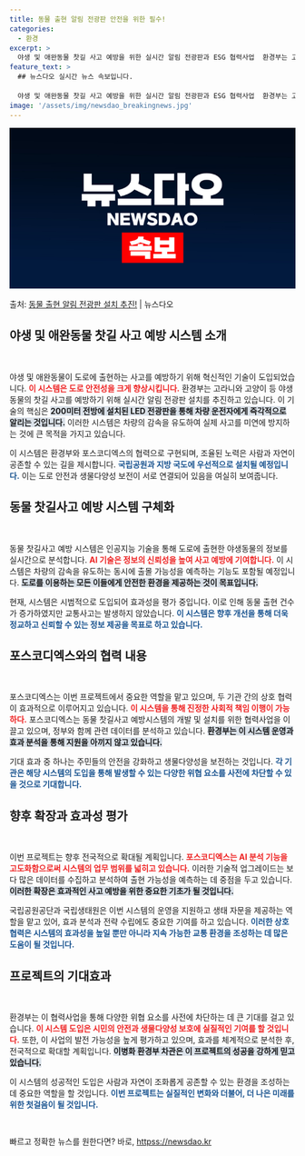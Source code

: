 ```yaml
---
title: 동물 출현 알림 전광판 안전을 위한 필수!
categories:
  - 환경
excerpt: >
  야생 및 애완동물 찻길 사고 예방을 위한 실시간 알림 전광판과 ESG 협력사업  환경부는 고라니나 고양이 등…
feature_text: >
  ## 뉴스다오 실시간 뉴스 속보입니다.

  야생 및 애완동물 찻길 사고 예방을 위한 실시간 알림 전광판과 ESG 협력사업  환경부는 고라니나 고양이 등…
image: '/assets/img/newsdao_breakingnews.jpg'
---
```


![뉴스다오 속보](/assets/img/newsdao_breakingnews.jpg)

<p>출처: <a href="httpss://newsdao.kr/5063" rel="dofollow">동물 출현 알림 전광판 설치 추진!</a> | 뉴스다오</p>

<h2 data-ke-size="size26">야생 및 애완동물 찻길 사고 예방 시스템 소개</h2>

<p data-ke-size="size16">&nbsp;</p>

야생 및 애완동물이 도로에 출현하는 사고를 예방하기 위해 혁신적인 기술이 도입되었습니다. <b><span style="color: #ee2323;">이 시스템은 도로 안전성을 크게 향상시킵니다.</span></b> 환경부는 고라니와 고양이 등 야생동물의 찻길 사고를 예방하기 위해 실시간 알림 전광판 설치를 추진하고 있습니다. 이 기술의 핵심은 <b><span style="background-color: #21538527;">200미터 전방에 설치된 LED 전광판을 통해 차량 운전자에게 즉각적으로 알리는 것입니다.</span></b> 이러한 시스템은 차량의 감속을 유도하여 실제 사고를 미연에 방지하는 것에 큰 목적을 가지고 있습니다. 

이 시스템은 환경부와 포스코디엑스의 협력으로 구현되며, 조율된 노력은 사람과 자연이 공존할 수 있는 길을 제시합니다. <b><span style="color: #1a5490;">국립공원과 지방 국도에 우선적으로 설치될 예정입니다.</span></b> 이는 도로 안전과 생물다양성 보전이 서로 연결되어 있음을 여실히 보여줍니다.

<h2 data-ke-size="size26">동물 찻길사고 예방 시스템 구체화</h2>

<p data-ke-size="size16">&nbsp;</p>

동물 찻길사고 예방 시스템은 인공지능 기술을 통해 도로에 출현한 야생동물의 정보를 실시간으로 분석합니다. <b><span style="color: #ee2323;">AI 기술은 정보의 신뢰성을 높여 사고 예방에 기여합니다.</span></b> 이 시스템은 차량의 감속을 유도하는 동시에 출몰 가능성을 예측하는 기능도 포함될 예정입니다. <b><span style="background-color: #21538527;">도로를 이용하는 모든 이들에게 안전한 환경을 제공하는 것이 목표입니다.</span></b> 

현재, 시스템은 시범적으로 도입되어 효과성을 평가 중입니다. 이로 인해 동물 출현 건수가 증가하였지만 교통사고는 발생하지 않았습니다. <b><span style="color: #1a5490;">이 시스템은 향후 개선을 통해 더욱 정교하고 신뢰할 수 있는 정보 제공을 목표로 하고 있습니다.</span></b>

<h2 data-ke-size="size26">포스코디엑스와의 협력 내용</h2>

<p data-ke-size="size16">&nbsp;</p>

포스코디엑스는 이번 프로젝트에서 중요한 역할을 맡고 있으며, 두 기관 간의 상호 협력이 효과적으로 이루어지고 있습니다. <b><span style="color: #ee2323;">이 시스템을 통해 진정한 사회적 책임 이행이 가능하다.</span></b> 포스코디엑스는 동물 찻길사고 예방시스템의 개발 및 설치를 위한 협력사업을 이끌고 있으며, 정부와 함께 관련 데이터를 분석하고 있습니다. <b><span style="background-color: #21538527;">환경부는 이 시스템 운영과 효과 분석을 통해 지원을 아끼지 않고 있습니다.</span></b>

기대 효과 중 하나는 주민들의 안전을 강화하고 생물다양성을 보전하는 것입니다. <b><span style="color: #1a5490;">각 기관은 해당 시스템의 도입을 통해 발생할 수 있는 다양한 위협 요소를 사전에 차단할 수 있을 것으로 기대합니다.</span></b>

<h2 data-ke-size="size26">향후 확장과 효과성 평가</h2>

<p data-ke-size="size16">&nbsp;</p>

이번 프로젝트는 향후 전국적으로 확대될 계획입니다. <b><span style="color: #ee2323;">포스코디엑스는 AI 분석 기능을 고도화함으로써 시스템의 업무 범위를 넓히고 있습니다.</span></b> 이러한 기술적 업그레이드는 보다 많은 데이터를 수집하고 분석하여 출현 가능성을 예측하는 데 중점을 두고 있습니다. <b><span style="background-color: #21538527;">이러한 확장은 효과적인 사고 예방을 위한 중요한 기초가 될 것입니다.</span></b> 

국립공원공단과 국립생태원은 이번 시스템의 운영을 지원하고 생태 자문을 제공하는 역할을 맡고 있어, 효과 분석과 전략 수립에도 중요한 기여를 하고 있습니다. <b><span style="color: #1a5490;">이러한 상호 협력은 시스템의 효과성을 높일 뿐만 아니라 지속 가능한 교통 환경을 조성하는 데 많은 도움이 될 것입니다.</span></b>

<h2 data-ke-size="size26">프로젝트의 기대효과</h2>

<p data-ke-size="size16">&nbsp;</p>

환경부는 이 협력사업을 통해 다양한 위협 요소를 사전에 차단하는 데 큰 기대를 걸고 있습니다. <b><span style="color: #ee2323;">이 시스템 도입은 시민의 안전과 생물다양성 보호에 실질적인 기여를 할 것입니다.</span></b> 또한, 이 사업의 발전 가능성을 높게 평가하고 있으며, 효과를 체계적으로 분석한 후, 전국적으로 확대할 계획입니다. <b><span style="background-color: #21538527;">이병화 환경부 차관은 이 프로젝트의 성공을 강하게 믿고 있습니다.</span></b>

이 시스템의 성공적인 도입은 사람과 자연이 조화롭게 공존할 수 있는 환경을 조성하는 데 중요한 역할을 할 것입니다. <b><span style="color: #1a5490;">이번 프로젝트는 실질적인 변화와 더불어, 더 나은 미래를 위한 첫걸음이 될 것입니다.</span></b>

<p data-ke-size="size16">&nbsp;</p>
 

빠르고 정확한 뉴스를 원한다면? 바로, <a href="httpss://newsdao.kr" rel="dofollow">httpss://newsdao.kr</a>


